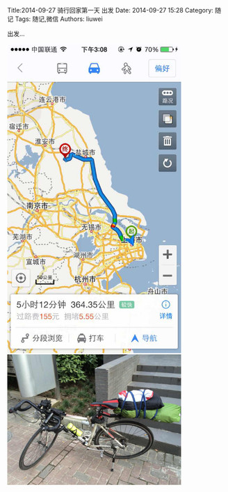Title:2014-09-27 骑行回家第一天 出发
Date: 2014-09-27 15:28
Category: 随记
Tags: 随记,微信
Authors: liuwei

出发...

<img src="../../static/images/2014/20140927/17.pic_hd.dftemp.jpg" width="400"/>

<img src="../../static/images/2014/20140927/18.pic_hd.jpg" width="400"/>


